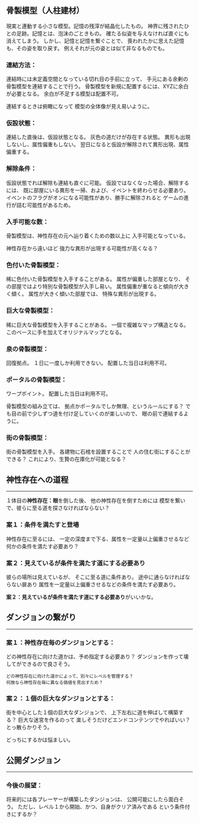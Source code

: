 ## 骨製模型（人柱建材）
現実と連動する小さな模型。記憶の残滓が結晶化したもの。
神界に残されたひとの足跡。記憶とは、泡沫のごときもの。
確たる似姿を与えなければ直ぐにも消えてしまう。
しかし、記憶と記憶を繋ぐことで、
喪われたかに思えた記憶も、その姿を取り戻す。
例えそれが元の姿とは似て非なるものでも。

### 連結方法：
連結時には未定義空間となっている切れ目の手前に立って、
手元にある余剰の骨製模型を連結することで行う。
骨製模型を新規に配置するには、XYZに余白が必要となる。
余白が不足する模型は配置不可。

連結するときは俯瞰になって
模型の全体像が見え易いように。

### 仮設状態：
連結した直後は、仮設状態となる。
灰色の道だけが存在する状態。
異形も出現しないし、属性偏重もしない。
翌日になると仮設が解除されて異形出現、属性偏重する。

### 解除条件：
仮設状態でれば解除も連結も直ぐに可能。
仮設ではなくなった場合、解除するには、
既に部屋にいる異形を一掃、および、イベントを終わらせる必要あり。
イベントのフラグがオンになる可能性があり、勝手に解除されると
ゲームの進行が詰む可能性があるため。

### 入手可能な数：
骨製模型は、神性存在の元へ辿り着くための数以上に
入手可能となっている。

神性存在から遠いほど
強力な異形が出現する可能性が高くなる？

### 色付いた骨製模型：
稀に色付いた骨製模型を入手することがある。
属性が偏重した部屋となり、
その部屋ではより特別な骨製模型が入手し易い。
属性偏重が重なると傾向が大きく傾く。
属性が大きく傾いた部屋では、
特殊な異形が出現する。

### 巨大な骨製模型：
稀に巨大な骨製模型を入手することがある。
一個で複雑なマップ構造となる。
このベースに手を加えてオリジナルマップとなる。

### 泉の骨製模型：
回復拠点。
１日に一度しか利用できない。
配置した当日は利用不可。

### ポータルの骨製模型：
ワープポイント。
配置した当日は利用不可。

骨製模型の組み立ては、
拠点かポータルでしか無理、というルールにする？
でも目の前で少しずつ道を付け足していくのが楽しいので、
眼の前で連結するように。

### 街の骨製模型：
街の骨製模型を入手。
各建物に石棺を設置することで
人の住む街にすることができる？
これにより、生贄の在庫化が可能となる？

## 神性存在への道程
---
１体目の**神性存在：眼**を倒した後、
他の神性存在を倒すためには
模型を繋いで、彼らに至る道を探さなければならない？

### 案１：条件を満たすと登場
神性存在に至るには、
一定の深度まで下る、属性を一定量以上偏重させるなど
何かの条件を満たす必要あり？

### 案２：見えているが条件を満たす道にする必要あり
彼らの場所は見えているが、
そこに至る道に条件あり。
途中に通らなければならない扉あり
属性を一定量以上偏重させるなどの条件を満たす必要あり。

**案２：見えているが条件を満たす道にする必要あり**がいいかな。


## ダンジョンの繋がり
---
### 案１：神性存在毎のダンジョンとする：
どの神性存在に向けた道かは、予め指定する必要あり？
ダンジョンを作って壊してができるので良さそう。

	どの神性存在に向けた道かによって、別々にレベルを管理する？
	何故なら神性存在毎に異なる価値を見出すため？

### 案２：１個の巨大なダンジョンとする：
街を中心とした１個の巨大なダンジョンで、
上下左右に道を伸ばして構築する？
巨大な迷宮を作るのって
楽しそうだけどエンドコンテンツでやればいい？
とっ散らかりそう。

どっちにするかは悩ましい。


## 公開ダンジョン
---
### 今後の展望：
将来的には各プレーヤーが構築したダンジョンは、
公開可能にしたら面白そう。
ただし、レベル１から開始、かつ、自身がクリア済みである
という条件付きにするか？

